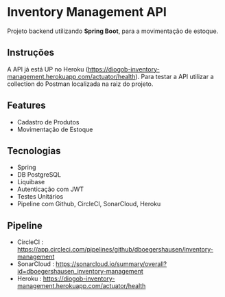 # Inventory Management API
Projeto backend utilizando __Spring Boot__, para a movimentação de estoque.

## Instruções
A API já está UP no Heroku (https://diogob-inventory-management.herokuapp.com/actuator/health).
Para testar a API utilizar a collection do Postman localizada na raiz do projeto.

## Features
- Cadastro de Produtos
- Movimentação de Estoque

## Tecnologias
- Spring
- DB PostgreSQL
- Liquibase
- Autenticação com JWT
- Testes Unitários
- Pipeline com Github, CircleCI, SonarCloud, Heroku

## Pipeline
- CircleCI : https://app.circleci.com/pipelines/github/dboegershausen/inventory-management
- SonarCloud : https://sonarcloud.io/summary/overall?id=dboegershausen_inventory-management
- Heroku : https://diogob-inventory-management.herokuapp.com/actuator/health



